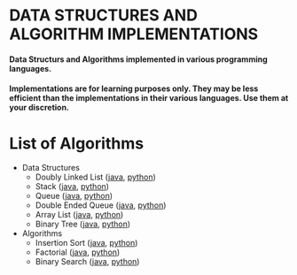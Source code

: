 # DATA STRUCTURES AND ALGORITHM IMPLEMENTATIONS

#### Data Structurs and Algorithms implemented in various programming languages.
#### Implementations are for learning purposes only. They may be less efficient than the implementations in their various languages. Use them at your discretion.

# List of Algorithms
- Data Structures
  - Doubly Linked List ([java](LinkedList/java/src/doubly/DoublyLinkedList.java), [python](LinkedList/python/linked_list.py))
  - Stack ([java](Stack/java/src/Stack.java), [python](Stack/python/stack.py))
  - Queue ([java](Queue/java/src/Queue.java), [python](Queue/python/queue.py))
  - Double Ended Queue ([java](DoubleEndedQueue/java/src/Deque.java), [python](DoubleEndedQueue/python/double_ended_queue.py))
  - Array List ([java](ArrayList/java/src/ArrayList.java), [python](ArrayList/python/array_list.py))
  - Binary Tree ([java](BinaryTree/java/src/BinaryTree.java), [python](BinaryTree/python/binary_tree.py))
- Algorithms
  - Insertion Sort ([java](InsertionSort/java/src/InsertionSort.java), [python](InsertionSort/python/insertion_sort.py))
  - Factorial ([java](Factorial/java/src/Factorial.java), [python](Factorial/python/factorial.py))
  - Binary Search ([java](BinarySearch/java/src/BinarySearch.java), [python](BinarySearch/python/binary_search.py))

